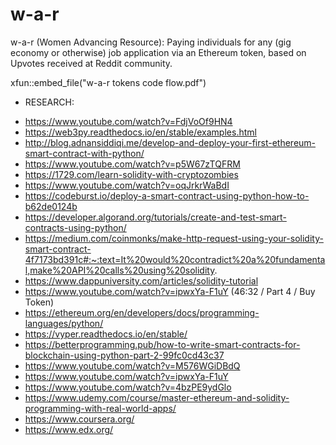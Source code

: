 # w-a-r

w-a-r (Women Advancing Resource): Paying individuals for any (gig economy or otherwise) job application via an Ethereum token, based on Upvotes received at Reddit community.

xfun::embed_file("w-a-r tokens code flow.pdf")

- RESEARCH:

* https://www.youtube.com/watch?v=FdjVoOf9HN4
* https://web3py.readthedocs.io/en/stable/examples.html
* http://blog.adnansiddiqi.me/develop-and-deploy-your-first-ethereum-smart-contract-with-python/
* https://www.youtube.com/watch?v=p5W67zTQFRM
* https://1729.com/learn-solidity-with-cryptozombies
* https://www.youtube.com/watch?v=oqJrkrWaBdI
* https://codeburst.io/deploy-a-smart-contract-using-python-how-to-b62de0124b
* https://developer.algorand.org/tutorials/create-and-test-smart-contracts-using-python/
* https://medium.com/coinmonks/make-http-request-using-your-solidity-smart-contract-4f7173bd391c#:~:text=It%20would%20contradict%20a%20fundamental,make%20API%20calls%20using%20solidity.
* https://www.dappuniversity.com/articles/solidity-tutorial
* https://www.youtube.com/watch?v=ipwxYa-F1uY (46:32 / Part 4 / Buy Token)
* https://ethereum.org/en/developers/docs/programming-languages/python/
* https://vyper.readthedocs.io/en/stable/
* https://betterprogramming.pub/how-to-write-smart-contracts-for-blockchain-using-python-part-2-99fc0cd43c37
* https://www.youtube.com/watch?v=M576WGiDBdQ
* https://www.youtube.com/watch?v=ipwxYa-F1uY
* https://www.youtube.com/watch?v=4bzPE9ydGlo
* https://www.udemy.com/course/master-ethereum-and-solidity-programming-with-real-world-apps/
* https://www.coursera.org/
* https://www.edx.org/
